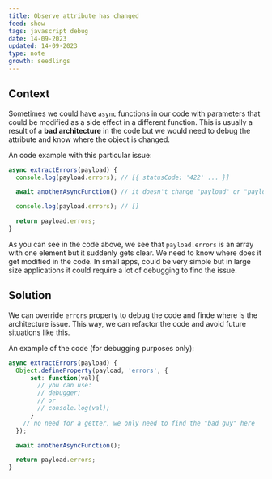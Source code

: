 ```yaml
---
title: Observe attribute has changed
feed: show
tags: javascript debug
date: 14-09-2023
updated: 14-09-2023
type: note
growth: seedlings
---
```


## Context

Sometimes we could have `async` functions in our code with parameters that could be modified as a side effect in a different function. This is usually a result of a **bad architecture** in the code but we would need to debug the attribute and know where the object is changed.

An code example with this particular issue:

```javascript
async extractErrors(payload) {
  console.log(payload.errors); // [{ statusCode: '422' ... }]

  await anotherAsyncFunction() // it doesn't change "payload" or "payload.errors"

  console.log(payload.errors); // []

  return payload.errors;
}
```

As you can see in the code above, we see that `payload.errors` is an array with one element but it suddenly gets clear. We need to know where does it get modified in the code. In small apps, could be very simple but in large size applications it could require a lot of debugging to find the issue.

## Solution

We can override `errors` property to debug the code and finde where is the architecture issue. This way, we can refactor the code and avoid future situations like this.

An example of the code (for debugging purposes only):

```javascript
async extractErrors(payload) {
  Object.defineProperty(payload, 'errors', {
      set: function(val){
        // you can use:
        // debugger;
        // or
        // console.log(val);
      }
    // no need for a getter, we only need to find the "bad guy" here
  });

  await anotherAsyncFunction();

  return payload.errors;
}
```
